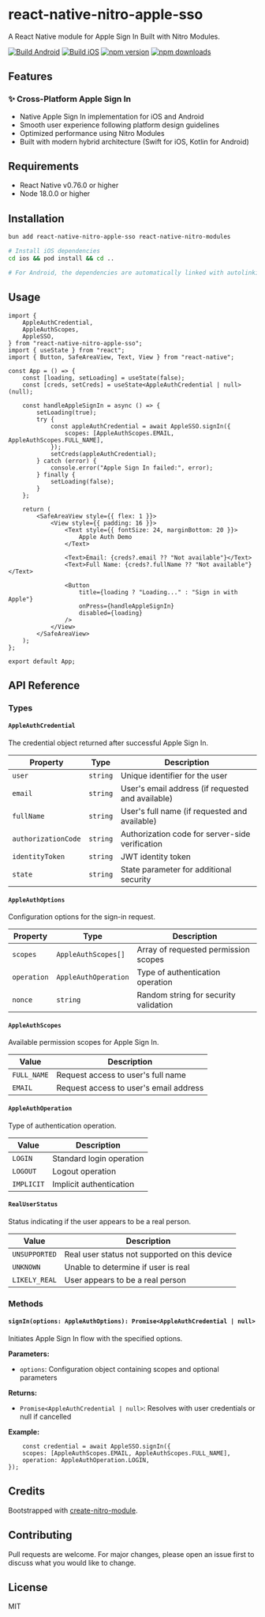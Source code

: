 # react-native-nitro-apple-sso

A React Native module for Apple Sign In Built with Nitro Modules.

[![Build Android](https://github.com/patrickkabwe/react-native-nitro-apple-sso/actions/workflows/android-build.yml/badge.svg)](https://github.com/patrickkabwe/react-native-nitro-apple-sso/actions/workflows/android-build.yml)
[![Build iOS](https://github.com/patrickkabwe/react-native-nitro-apple-sso/actions/workflows/ios-build.yml/badge.svg)](https://github.com/patrickkabwe/react-native-nitro-apple-sso/actions/workflows/ios-build.yml)
[![npm version](https://img.shields.io/npm/v/react-native-nitro-apple-sso.svg?style=flat-square)](https://www.npmjs.com/package/react-native-nitro-apple-sso)
[![npm downloads](https://img.shields.io/npm/dm/react-native-nitro-apple-sso.svg?style=flat-square)](https://www.npmjs.com/package/react-native-nitro-apple-sso)

## Features

### ✨ Cross-Platform Apple Sign In

- Native Apple Sign In implementation for iOS and Android
- Smooth user experience following platform design guidelines
- Optimized performance using Nitro Modules
- Built with modern hybrid architecture (Swift for iOS, Kotlin for Android)

## Requirements

- React Native v0.76.0 or higher
- Node 18.0.0 or higher

## Installation

```bash
bun add react-native-nitro-apple-sso react-native-nitro-modules

# Install iOS dependencies
cd ios && pod install && cd ..

# For Android, the dependencies are automatically linked with autolinking
```

## Usage

```tsx
import {
    AppleAuthCredential,
    AppleAuthScopes,
    AppleSSO,
} from "react-native-nitro-apple-sso";
import { useState } from "react";
import { Button, SafeAreaView, Text, View } from "react-native";

const App = () => {
    const [loading, setLoading] = useState(false);
    const [creds, setCreds] = useState<AppleAuthCredential | null>(null);

    const handleAppleSignIn = async () => {
        setLoading(true);
        try {
            const appleAuthCredential = await AppleSSO.signIn({
                scopes: [AppleAuthScopes.EMAIL, AppleAuthScopes.FULL_NAME],
            });
            setCreds(appleAuthCredential);
        } catch (error) {
            console.error("Apple Sign In failed:", error);
        } finally {
            setLoading(false);
        }
    };

    return (
        <SafeAreaView style={{ flex: 1 }}>
            <View style={{ padding: 16 }}>
                <Text style={{ fontSize: 24, marginBottom: 20 }}>
                    Apple Auth Demo
                </Text>

                <Text>Email: {creds?.email ?? "Not available"}</Text>
                <Text>Full Name: {creds?.fullName ?? "Not available"}</Text>

                <Button
                    title={loading ? "Loading..." : "Sign in with Apple"}
                    onPress={handleAppleSignIn}
                    disabled={loading}
                />
            </View>
        </SafeAreaView>
    );
};

export default App;
```

## API Reference

### Types

#### `AppleAuthCredential`

The credential object returned after successful Apple Sign In.

| Property            | Type     | Description                                       |
| ------------------- | -------- | ------------------------------------------------- |
| `user`              | `string` | Unique identifier for the user                    |
| `email`             | `string` | User's email address (if requested and available) |
| `fullName`          | `string` | User's full name (if requested and available)     |
| `authorizationCode` | `string` | Authorization code for server-side verification   |
| `identityToken`     | `string` | JWT identity token                                |
| `state`             | `string` | State parameter for additional security           |

#### `AppleAuthOptions`

Configuration options for the sign-in request.

| Property    | Type                 | Description                           |
| ----------- | -------------------- | ------------------------------------- |
| `scopes`    | `AppleAuthScopes[]`  | Array of requested permission scopes  |
| `operation` | `AppleAuthOperation` | Type of authentication operation      |
| `nonce`     | `string`             | Random string for security validation |

#### `AppleAuthScopes`

Available permission scopes for Apple Sign In.

| Value       | Description                            |
| ----------- | -------------------------------------- |
| `FULL_NAME` | Request access to user's full name     |
| `EMAIL`     | Request access to user's email address |

#### `AppleAuthOperation`

Type of authentication operation.

| Value      | Description              |
| ---------- | ------------------------ |
| `LOGIN`    | Standard login operation |
| `LOGOUT`   | Logout operation         |
| `IMPLICIT` | Implicit authentication  |

#### `RealUserStatus`

Status indicating if the user appears to be a real person.

| Value         | Description                                   |
| ------------- | --------------------------------------------- |
| `UNSUPPORTED` | Real user status not supported on this device |
| `UNKNOWN`     | Unable to determine if user is real           |
| `LIKELY_REAL` | User appears to be a real person              |

### Methods

#### `signIn(options: AppleAuthOptions): Promise<AppleAuthCredential | null>`

Initiates Apple Sign In flow with the specified options.

**Parameters:**

- `options`: Configuration object containing scopes and optional parameters

**Returns:**

- `Promise<AppleAuthCredential | null>`: Resolves with user credentials or null if cancelled

**Example:**

```tsx
    const credential = await AppleSSO.signIn({
    scopes: [AppleAuthScopes.EMAIL, AppleAuthScopes.FULL_NAME],
    operation: AppleAuthOperation.LOGIN,
});
```

## Credits

Bootstrapped with [create-nitro-module](https://github.com/patrickkabwe/create-nitro-module).

## Contributing

Pull requests are welcome. For major changes, please open an issue first to discuss what you would like to change.

## License

MIT

